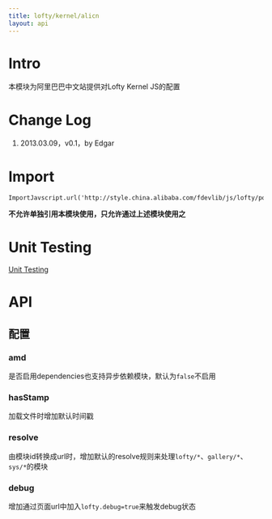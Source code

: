 ```yaml
---
title: lofty/kernel/alicn
layout: api
---
```


# Intro

本模块为阿里巴巴中文站提供对Lofty Kernel JS的配置

# Change Log

1. 2013.03.09，v0.1，by Edgar

# Import

    ImportJavscript.url('http://style.china.alibaba.com/fdevlib/js/lofty/port/classic.js');

**不允许单独引用本模块使用，只允许通过上述模块使用之**

# Unit Testing

[Unit Testing](/tests/specs/kernel/alicn/runner.html)

# API

## 配置

### amd

是否启用dependencies也支持异步依赖模块，默认为`false`不启用

### hasStamp

加载文件时增加默认时间戳

### resolve

由模块id转换成url时，增加默认的resolve规则来处理`lofty/*`、`gallery/*`、`sys/*`的模块

### debug

增加通过页面url中加入`lofty.debug=true`来触发debug状态
